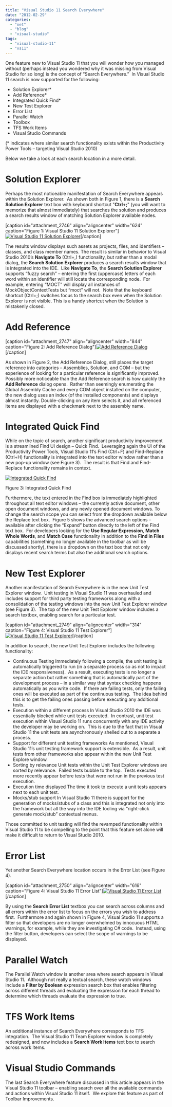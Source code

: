 ```yaml
---
title: "Visual Studio 11 Search Everywhere"
date: "2012-02-29"
categories: 
  - "net"
  - "blog"
  - "visual-studio"
tags: 
  - "visual-studio-11"
  - "vs11"
---
```


One feature new to Visual Studio 11 that you will wonder how you managed without (perhaps instead you wondered why it was missing from Visual Studio for so long) is the concept of “Search Everywhere.”  In Visual Studio 11 search is now supported for the following:

- Solution Explorer\*
- Add Reference\*
- Integrated Quick Find\*
- New Test Explorer
- Error List
- Parallel Watch
- Toolbox
- TFS Work Items
- Visual Studio Commands

(\* indicates where similar search functionality exists within the Productivity Power Tools – targeting Visual Studio 2010)

Below we take a look at each search location in a more detail.

# Solution Explorer

Perhaps the most noticeable manifestation of Search Everywhere appears within the Solution Explorer.  As shown both in Figure 1, there is a **Search Solution Explorer** text box with keyboard shortcut "**Ctrl+;**" (you will want to memorize that almost immediately) that searches the solution and produces a search results window of matching Solution Explorer available nodes.

\[caption id="attachment\_2746" align="aligncenter" width="624" caption="Figure 1: Visual Studio 11 Solution Explorer"\][![Visual Studio 11 Solution Explorer](images/022912_0753_VisualStudi1.png "Visual Studio 11 Solution Explorer")](/wp-content/uploads/2012/02/022912_0753_VisualStudi1.png)\[/caption\]

The results window displays such assets as projects, files, and identifiers – classes, and class member names. The result is similar in behavior to Visual Studio 2010’s **Navigate To** (Ctrl+,) functionality, but rather than a modal dialog, the **Search Solution Explorer** produces a search results window that is integrated into the IDE.  Like **Navigate To**, the **Search Solution Explorer** supports “fuzzy search” – entering the first (uppercase) letters of each word within an identifier will still locate the corresponding node.  For example, entering “MOCT” will display all instances of MockObjectContextTests but “moct” will not.  Note that the keyboard shortcut (Ctrl+;) switches focus to the search box even when the Solution Explorer is not visible. This is a handy shortcut when the Solution is mistakenly closed.

# Add Reference

\[caption id="attachment\_2747" align="aligncenter" width="844" caption="Figure 2: Add Reference Dialog"\][![Add Reference Dialog](images/022912_0753_VisualStudi2.png "Add Reference Dialog")](/wp-content/uploads/2012/02/022912_0753_VisualStudi2.png)\[/caption\]

As shown in Figure 2, the Add Reference Dialog, still places the target reference into categories – Assemblies, Solution, and COM – but the experience of looking for a particular reference is significantly improved.  Possibly more noticeable than the Add Reference search is how quickly the **Add Reference** dialog opens.  Rather than seemingly enumerating the Global Assembly Cache and every COM object installed on the computer, the new dialog uses an index (of the installed components) and displays almost instantly. Double-clicking on any item selects it, and all referenced items are displayed with a checkmark next to the assembly name.

# Integrated Quick Find

While on the topic of search, another significant productivity improvement is a streamlined Find UI design – Quick Find.  Leveraging again the UI of the Productivity Power Tools, Visual Studio 11’s Find (Ctrl+F) and Find-Replace (Ctrl+H) functionality is integrated into the text editor window rather than a new pop-up window (see Figure 3).  The result is that Find and Find-Replace functionality remains in context.

[![Integrated Quick Find](images/022912_0753_VisualStudi3.png "Integrated Quick Find")](/wp-content/uploads/2012/02/022912_0753_VisualStudi3.png)

Figure 3: Integrated Quick Find

Furthermore, the text entered in the Find box is immediately highlighted throughout all text editor windows – the currently active document, other open document windows, and any newly opened document windows. To change the search scope you can select from the dropdown available below the Replace text box.  Figure 5 shows the advanced search options – available after clicking the “Expand” button directly to the left of the Find text box.  For developers looking for the **Use Regular Expression**, **Match Whole Words**, and **Match Case** functionality in addition to the **Find in Files** capabilities (something no longer available in the toolbar as will be discussed shortly), there is a dropdown on the text box that not only displays recent search terms but also the additional search options.

# New Test Explorer

Another manifestation of Search Everywhere is in the new Unit Test Explorer window.  Unit testing in Visual Studio 11 was overhauled and includes support for third party testing frameworks along with a consolidation of the testing windows into the new Unit Test Explorer window (see Figure 3).  The top of the new Unit Test Explorer window includes a search textbox, enabling search for a particular test.

\[caption id="attachment\_2749" align="aligncenter" width="314" caption="Figure 4: Visual Studio 11 Test Explorer"\][![Visual Studio 11 Test Explorer](images/022912_0753_VisualStudi4.png "Visual Studio 11 Test Explorer")](/wp-content/uploads/2012/02/022912_0753_VisualStudi4.png)\[/caption\]

In addition to search, the new Unit Test Explorer includes the following functionality:

- Continuous Testing Immediately following a compile, the unit testing is automatically triggered to run (in a separate process so as not to impact the IDE responsiveness).  As a result, executing tests is no longer a separate action but rather something that is automatically part of the development process – in a similar way that syntax checking happens automatically as you write code.  If there are failing tests, only the failing ones will be executed as part of the continuous testing.  The idea behind this is to get the failing ones passing before executing any additional tests.
- Execution within a different process In Visual Studio 2010 the IDE was essentially blocked while unit tests executed.  In contrast, unit test execution within Visual Studio 11 runs concurrently with any IDE activity the developer may be working on.  This is due to the fact that in Visual Studio 11 the unit tests are asynchronously shelled out to a separate a process.
- Support for different unit testing frameworks As mentioned, Visual Studio 11’s unit testing framework support is extensible.  As a result, unit tests from other frameworks also appear within the new Unit Test Explore window.
- Sorting by relevance Unit tests within the Unit Test Explorer windows are sorted by relevance.  Failed tests bubble to the top.  Tests executed more recently appear before tests that were not run in the previous test execution.
- Execution time displayed The time it took to execute a unit tests appears next to each unit test.
- Mocks/stub support In Visual Studio 11 there is support for the generation of mocks/stubs of a class and this is integrated not only into the framework but all the way into the IDE tooling via “right-click generate mock/stub” contextual menus.

Those committed to unit testing will find the revamped functionality within Visual Studio 11 to be compelling to the point that this feature set alone will make it difficult to return to Visual Studio 2010.

# Error List

Yet another Search Everywhere location occurs in the Error List (see Figure 4).

\[caption id="attachment\_2750" align="aligncenter" width="616" caption="Figure 4: Visual Studio 11 Error List"\][![Visual Studio 11 Error List](images/022912_0753_VisualStudi5.png "Visual Studio 11 Error List")](/wp-content/uploads/2012/02/022912_0753_VisualStudi5.png)\[/caption\]

By using the **Search Error List** textbox you can search across columns and all errors within the error list to focus on the errors you wish to address first.  Furthermore and again shown in Figure 4, Visual Studio 11 supports a filter so that developers are no longer overwhelmed by innocuous HTML warnings, for example, while they are investigating C# code.  Instead, using the filter button, developers can select the scope of warnings to be displayed.

# Parallel Watch

The Parallel Watch window is another area where search appears in Visual Studio 11.  Although not really a textual search, these watch windows include a **Filter by Boolean** expression search box that enables filtering across different threads and evaluating the expression for each thread to determine which threads evaluate the expression to true.

# TFS Work Items

An additional instance of Search Everywhere corresponds to TFS integration.  The Visual Studio 11 Team Explorer window is completely redesigned, and now includes a **Search Work Items** text box to search across work items.

# Visual Studio Commands

The last Search Everywhere feature discussed in this article appears in the Visual Studio 11 toolbar – enabling search over all the available commands and actions within Visual Studio 11 itself.  We explore this feature as part of Toolbar Improvements.
